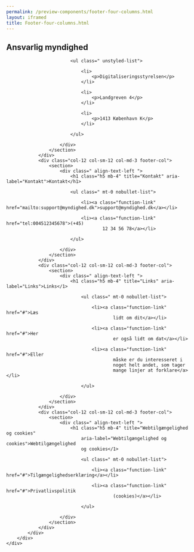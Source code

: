 ```yaml
--- 
permalink: /preview-components/footer-four-columns.html
layout: iframed 
title: Footer-four-columns.html
---
```

<footer>
    <div class="footer">
        <div class="container">
            <div class="row">
                <div class="col-12 col-sm-12 col-md-3 footer-col">
                    <section>
                        <div class=" align-text-left ">
                            <h1 class="h5 mb-4" title="Ansvarlig myndighed"
                                aria-label="Ansvarlig myndighed">Ansvarlig
                                myndighed</h1>

                            <ul class=" unstyled-list">

                                <li>
                                    <p>Digitaliseringsstyrelsen</p>
                                </li>

                                <li>
                                    <p>Landgreven 4</p>
                                </li>

                                <li>
                                    <p>1413 København K</p>
                                </li>

                            </ul>

                        </div>
                    </section>
                </div>
                <div class="col-12 col-sm-12 col-md-3 footer-col">
                    <section>
                        <div class=" align-text-left ">
                            <h1 class="h5 mb-4" title="Kontakt" aria-label="Kontakt">Kontakt</h1>

                            <ul class=" mt-0 nobullet-list">

                                <li><a class="function-link" href="mailto:support@myndighed.dk">support@myndighed.dk</a></li>

                                <li><a class="function-link" href="tel:004512345678">(+45)
                                        12 34 56 78</a></li>

                            </ul>

                        </div>
                    </section>
                </div>
                <div class="col-12 col-sm-12 col-md-3 footer-col">
                    <section>
                        <div class=" align-text-left ">
                            <h1 class="h5 mb-4" title="Links" aria-label="Links">Links</1>

                                <ul class=" mt-0 nobullet-list">

                                    <li><a class="function-link" href="#">Læs
                                            lidt om dit</a></li>

                                    <li><a class="function-link" href="#">Her
                                            er også lidt om dat</a></li>

                                    <li><a class="function-link" href="#">Eller
                                            måske er du interesseret i
                                            noget helt andet, som tager
                                            mange linjer at forklare</a></li>

                                </ul>

                        </div>
                    </section>
                </div>
                <div class="col-12 col-sm-12 col-md-3 footer-col">
                    <section>
                        <div class=" align-text-left ">
                            <h1 class="h5 mb-4" title="Webtilgængelighed og cookies"
                                aria-label="Webtilgængelighed og cookies">Webtilgængelighed
                                og cookies</1>

                                <ul class=" mt-0 nobullet-list">

                                    <li><a class="function-link" href="#">Tilgængelighedserklæring</a></li>

                                    <li><a class="function-link" href="#">Privatlivspolitik
                                            (cookies)</a></li>

                                </ul>

                        </div>
                    </section>
                </div>
            </div>
        </div>
    </div>
</footer>